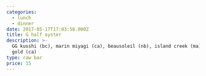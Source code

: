 ```yaml
---
categories:
  - lunch
  - dinner
date: 2017-05-17T17:03:58.000Z
title: G half oyster
description: >-
  GG kusshi (bc), marin miyagi (ca), beausoleil (nb), island creek (ma), pacific
  gold (ca)
type: raw bar
price: 15
---
```

